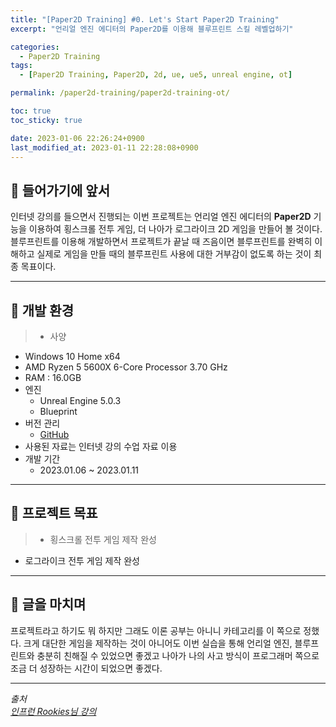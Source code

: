 ```yaml
---
title: "[Paper2D Training] #0. Let's Start Paper2D Training"
excerpt: "언리얼 엔진 에디터의 Paper2D를 이용해 블루프린트 스킬 레벨업하기"

categories:
  - Paper2D Training
tags:
  - [Paper2D Training, Paper2D, 2d, ue, ue5, unreal engine, ot]

permalink: /paper2d-training/paper2d-training-ot/

toc: true
toc_sticky: true

date: 2023-01-06 22:26:24+0900
last_modified_at: 2023-01-11 22:28:08+0900
---
```


## 👻 들어가기에 앞서
인터넷 강의를 들으면서 진행되는 이번 프로젝트는 언리얼 엔진 에디터의 **Paper2D** 기능을 이용하여 횡스크롤 전투 게임, 더 나아가 로그라이크 2D 게임을 만들어 볼 것이다. 블루프린트를 이용해 개발하면서 프로젝트가 끝날 때 즈음이면 블루프린트를 완벽히 이해하고 실제로 게임을 만들 때의 블루프린트 사용에 대한 거부감이 없도록 하는 것이 최종 목표이다.

***

## 👻 개발 환경
> - 사양
  - Windows 10 Home x64
  - AMD Ryzen 5 5600X 6-Core Processor 3.70 GHz
  - RAM : 16.0GB
- 엔진
  - Unreal Engine 5.0.3
  - Blueprint
- 버전 관리
  - [GitHub](https://github.com/choi-dan-di/Study_UE/tree/main/UE5/UE5_Paper2D)
- 사용된 자료는 인터넷 강의 수업 자료 이용
- 개발 기간
  - 2023.01.06 ~ 2023.01.11

***

## 👻 프로젝트 목표
> - 횡스크롤 전투 게임 제작 완성
- 로그라이크 전투 게임 제작 완성

***

## 👻 글을 마치며
프로젝트라고 하기도 뭐 하지만 그래도 이론 공부는 아니니 카테고리를 이 쪽으로 정했다. 크게 대단한 게임을 제작하는 것이 아니어도 이번 실습을 통해 언리얼 엔진, 블루프린트와 충분히 친해질 수 있었으면 좋겠고 나아가 나의 사고 방식이 프로그래머 쪽으로 조금 더 성장하는 시간이 되었으면 좋겠다.

***

_출처_   
_[인프런 Rookies님 강의](https://inf.run/ji8q)_